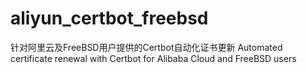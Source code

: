 # aliyun_certbot_freebsd
针对阿里云及FreeBSD用户提供的Certbot自动化证书更新 Automated certificate renewal with Certbot for Alibaba Cloud and FreeBSD users
